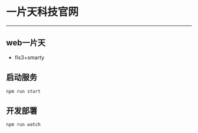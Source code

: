 # 一片天科技官网

---
## web一片天
* fis3+smarty

## 启动服务
```
npm run start
```

## 开发部署
```
npm run watch
```
